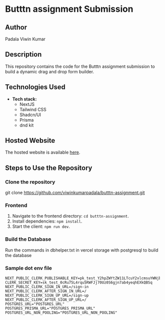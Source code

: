 # Butttn assignment Submission

## Author
Padala Viwin Kumar

## Description

This repository contains the code for the Butttn assignment submission to build a dynamic drag and drop form builder.

## Technologies Used

- **Tech stack:**
  - NextJS
  - Tailwind CSS
  - Shadcn/UI
  - Prisma
  - dnd kit


## Hosted Website

The hosted website is available [here](https://butttn-assignment.vercel.app/).

## Steps to Use the Repository

### Clone the repository
git clone https://github.com/viwinkumarpadala/butttn-assignment.git

### Frontend

1. Navigate to the frontend directory: `cd butttn-assignment`.
2. Install dependencies: `npm install`.
3. Start the client: `npm run dev`.

### Build the Database
Run the commands in dbhelper.txt in vercel storage with postgresql to build the database

### Sample dot env file

```dotenv
NEXT_PUBLIC_CLERK_PUBLISHABLE_KEY=pk_test_Y2hpZWYtZW11LTcuY2xlcmsuYWNjb3VudHMuZGV2JA
CLERK_SECRET_KEY=sk_test_0cRu75L4rqu5RWFJj70Uz0S6gjn7ab4yeqhEXkQBSq
NEXT_PUBLIC_CLERK_SIGN_IN_URL=/sign-in
NEXT_PUBLIC_CLERK_AFTER_SIGN_IN_URL=/
NEXT_PUBLIC_CLERK_SIGN_UP_URL=/sign-up
NEXT_PUBLIC_CLERK_AFTER_SIGN_UP_URL=/
POSTGRES_URL="POSTGRES_URL"
POSTGRES_PRISMA_URL="POSTGRES_PRISMA_URL"
POSTGRES_URL_NON_POOLING="POSTGRES_URL_NON_POOLING"



